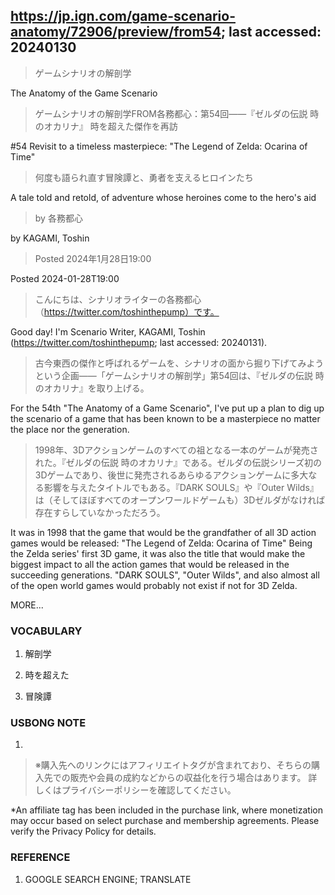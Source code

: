 ## https://jp.ign.com/game-scenario-anatomy/72906/preview/from54; last accessed: 20240130

> ゲームシナリオの解剖学

The Anatomy of the Game Scenario

> ゲームシナリオの解剖学FROM各務都心：第54回――『ゼルダの伝説 時のオカリナ』 時を超えた傑作を再訪

#54 Revisit to a timeless masterpiece: "The Legend of Zelda: Ocarina of Time"

> 何度も語られ直す冒険譚と、勇者を支えるヒロインたち

A tale told and retold, of adventure whose heroines come to the hero's aid

> by 各務都心 

by KAGAMI, Toshin

> Posted 2024年1月28日19:00

Posted 2024-01-28T19:00

> こんにちは、シナリオライターの各務都心（https://twitter.com/toshinthepump）です。

Good day! I'm Scenario Writer, KAGAMI, Toshin (https://twitter.com/toshinthepump; last accessed: 20240131). 

> 古今東西の傑作と呼ばれるゲームを、シナリオの面から掘り下げてみようという企画――「ゲームシナリオの解剖学」第54回は、『ゼルダの伝説 時のオカリナ』を取り上げる。

For the 54th "The Anatomy of a Game Scenario", I've put up a plan to dig up the scenario of a game that has been known to be a masterpiece no matter the place nor the generation.

> 1998年、3Dアクションゲームのすべての祖となる一本のゲームが発売された。『ゼルダの伝説 時のオカリナ』である。ゼルダの伝説シリーズ初の3Dゲームであり、後世に発売されるあらゆるアクションゲームに多大なる影響を与えたタイトルでもある。『DARK SOULS』や『Outer Wilds』は（そしてほぼすべてのオープンワールドゲームも）3Dゼルダがなければ存在すらしていなかっただろう。

It was in 1998 that the game that would be the grandfather of all 3D action games would be released: "The Legend of Zelda: Ocarina of Time" Being the Zelda series' first 3D game, it was also the title that would make the biggest impact to all the action games that would be released in the succeeding generations. "DARK SOULS", "Outer Wilds", and also almost all of the open world games would probably not exist if not for 3D Zelda.

MORE...


### VOCABULARY

1) 解剖学

2) 時を超えた

3) 冒険譚

### USBONG NOTE

1) 

> ※購入先へのリンクにはアフィリエイトタグが含まれており、そちらの購入先での販売や会員の成約などからの収益化を行う場合はあります。 詳しくはプライバシーポリシーを確認してください。

*An affiliate tag has been included in the purchase link, where monetization may occur based on select purchase and membership agreements. Please verify the Privacy Policy for details.

### REFERENCE

1) GOOGLE SEARCH ENGINE; TRANSLATE